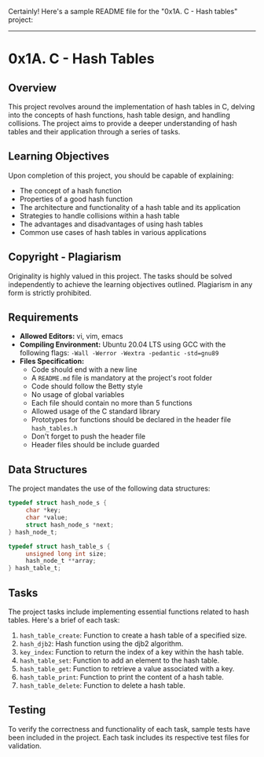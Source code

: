 Certainly! Here's a sample README file for the "0x1A. C - Hash tables" project:

---

# 0x1A. C - Hash Tables

## Overview

This project revolves around the implementation of hash tables in C, delving into the concepts of hash functions, hash table design, and handling collisions. The project aims to provide a deeper understanding of hash tables and their application through a series of tasks.

## Learning Objectives

Upon completion of this project, you should be capable of explaining:

- The concept of a hash function
- Properties of a good hash function
- The architecture and functionality of a hash table and its application
- Strategies to handle collisions within a hash table
- The advantages and disadvantages of using hash tables
- Common use cases of hash tables in various applications

## Copyright - Plagiarism

Originality is highly valued in this project. The tasks should be solved independently to achieve the learning objectives outlined. Plagiarism in any form is strictly prohibited.

## Requirements

- **Allowed Editors:** vi, vim, emacs
- **Compiling Environment:** Ubuntu 20.04 LTS using GCC with the following flags: `-Wall -Werror -Wextra -pedantic -std=gnu89`
- **Files Specification:**
    - Code should end with a new line
    - A `README.md` file is mandatory at the project's root folder
    - Code should follow the Betty style
    - No usage of global variables
    - Each file should contain no more than 5 functions
    - Allowed usage of the C standard library
    - Prototypes for functions should be declared in the header file `hash_tables.h`
    - Don't forget to push the header file
    - Header files should be include guarded

## Data Structures

The project mandates the use of the following data structures:

```c
typedef struct hash_node_s {
     char *key;
     char *value;
     struct hash_node_s *next;
} hash_node_t;

typedef struct hash_table_s {
     unsigned long int size;
     hash_node_t **array;
} hash_table_t;
```

## Tasks

The project tasks include implementing essential functions related to hash tables. Here's a brief of each task:

1. `hash_table_create`: Function to create a hash table of a specified size.
2. `hash_djb2`: Hash function using the djb2 algorithm.
3. `key_index`: Function to return the index of a key within the hash table.
4. `hash_table_set`: Function to add an element to the hash table.
5. `hash_table_get`: Function to retrieve a value associated with a key.
6. `hash_table_print`: Function to print the content of a hash table.
7. `hash_table_delete`: Function to delete a hash table.

## Testing

To verify the correctness and functionality of each task, sample tests have been included in the project. Each task includes its respective test files for validation.
